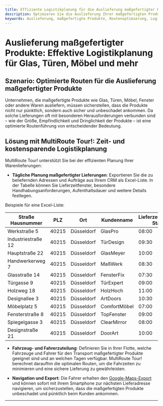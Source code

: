 ```yaml
---
title: Effiziente Logistikplanung für die Auslieferung maßgefertigter Produkte wie Glas, Türen und mehr
description: Optimieren Sie die Auslieferung Ihrer maßgefertigten Produkte wie Glas, Türen, Möbel, Fenster und andere Waren mit präziser Einsatzplanung und Routenoptimierung. Stellen Sie sicher, dass Ihre Produkte sicher und pünktlich ankommen.
keywords: Auslieferung, maßgefertigte Produkte, Routenoptimierung, Logistikplanung, schnelle Lieferung, Glasauslieferung, Türlieferung, Möbel, Fenster, MultiRoute Tour
---
```


# Auslieferung maßgefertigter Produkte: Effektive Logistikplanung für Glas, Türen, Möbel und mehr

## Szenario: Optimierte Routen für die Auslieferung maßgefertigter Produkte

Unternehmen, die maßgefertigte Produkte wie Glas, Türen, Möbel, Fenster oder andere Waren ausliefern, müssen sicherstellen, dass die Produkte nicht nur pünktlich, sondern auch sicher und unbeschadet ankommen. Da solche Lieferungen oft mit besonderen Herausforderungen verbunden sind – wie der Größe, Empfindlichkeit und Dringlichkeit der Produkte – ist eine optimierte Routenführung von entscheidender Bedeutung.

## Lösung mit MultiRoute Tour!: Zeit- und kostensparende Logistikplanung

MultiRoute Tour! unterstützt Sie bei der effizienten Planung Ihrer Warenlieferungen:

* **Tägliche Planung maßgefertigter Lieferungen**: Exportieren Sie die zu beliefernden Adressen und Aufträge aus Ihrem CRM als Excel-Liste. In der Tabelle können Sie Lieferzeitfenster, besondere Handhabungsanforderungen, Aufenthaltsdauer und weitere Details festlegen.

Beispiele für eine Excel-Liste:

| Straße Hausnummer | PLZ  | Ort        | Kundenname  | Lieferzeitfenster Start | Lieferzeitfenster Ende | Aufenthaltsdauer (Sek.) | Wochentag |
|------------------|------|------------|-------------|-------------------------|------------------------|-------------------------|-----------|
| Werkstraße 5      | 40215| Düsseldorf | GlasPro     | 08:00                   | 11:00                  | 3600                    | Mo        |
| Industriestraße 12| 40215| Düsseldorf | TürDesign   | 09:30                   | 12:30                  | 3600                    | Mo        |
| Hauptstraße 22    | 40215| Düsseldorf | GlasMeyer   | 10:00                   | 13:00                  | 3600                    | Di        |
| Handwerkerweg 7   | 40215| Düsseldorf | MaßWerk     | 08:30                   | 10:00                  | 3600                    | Fr        |
| Glasstraße 14     | 40215| Düsseldorf | FensterFix  | 07:30                   | 10:00                  | 3600                    | Mi        |
| Türgasse 9        | 40215| Düsseldorf | TürExpert   | 09:00                   | 12:00                  | 3600                    | Mi        |
| Holzweg 18        | 40215| Düsseldorf | HolzHoch    | 11:00                   | 14:00                  | 3600                    | Do        |
| Designallee 3     | 40215| Düsseldorf | ArtDoors    | 10:30                   | 13:00                  | 3600                    | Do        |
| Möbelplatz 5      | 40215| Düsseldorf | ComfortMöbel| 07:00                   | 09:30                  | 3600                    | Di        |
| Fensterstraße 8   | 40215| Düsseldorf | TopFenster  | 09:00                   | 11:30                  | 3600                    | Do        |
| Spiegelgasse 3    | 40215| Düsseldorf | ClearMirror | 08:00                   | 10:00                  | 3600                    | Fr        |
| Designstraße 21   | 40215| Düsseldorf | DoorArt     | 10:00                   | 12:00                  | 3600                    | Fr        |

* **Fahrzeug- und Fahrerzuteilung**: Definieren Sie in Ihrer Flotte, welche Fahrzeuge und Fahrer für den Transport maßgefertigter Produkte geeignet sind und an welchen Tagen verfügbar. MultiRoute Tour! berechnet daraufhin die optimalen Routen, um die Fahrzeiten zu minimieren und eine sichere Lieferung zu gewährleisten.

* **Navigation und Export**: Die Fahrer erhalten den [Google-Maps-Export](../tour/#tour-exportieren) und können sofort mit ihrem Smartphone zur nächsten Lieferadresse navigieren, um sicherzustellen, dass die maßgefertigten Produkte unbeschadet und pünktlich beim Kunden ankommen.

---

